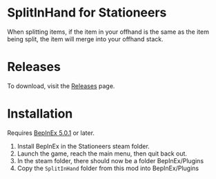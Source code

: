 # SplitInHand for Stationeers

When splitting items, if the item in your offhand is the same as the item being split, the item will merge into your offhand stack.

# Releases

To download, visit the [Releases](./releases) page.

# Installation

Requires [BepInEx 5.0.1](https://github.com/BepInEx/BepInEx/releases) or later.

1. Install BepInEx in the Stationeers steam folder.
2. Launch the game, reach the main menu, then quit back out.
3. In the steam folder, there should now be a folder BepInEx/Plugins
4. Copy the `SplitInHand` folder from this mod into BepInEx/Plugins
